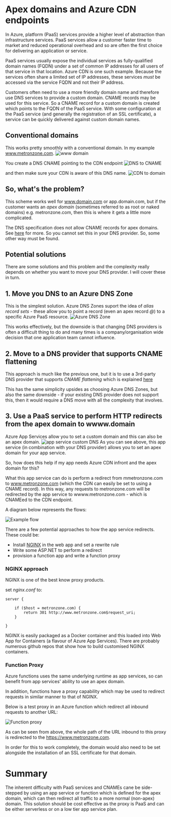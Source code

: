 # Apex domains and Azure CDN endpoints

In Azure, platform (PaaS) services provide a higher level of abstraction than infrastructure services. PaaS services allow a customer faster time to market and reduced operational overhead and so are often the first choice for delivering an application or service.

PaaS services usually expose the individual services as fully-qualified domain names (FQDN) under a set of common IP addresses for all users of that service in that location. Azure CDN is one such example. Because the services often share a limited set of IP addresses, these services *must* be accessed via the service FQDN and not their IP address.

Customers often need to use a more friendly domain name and therefore use DNS services to provide a custom domain. CNAME records may be used for this service. So a CNAME record for a custom domain is created which points to the FQDN of the PaaS service. With some configuration at the PaaS service (and generally the registration of an SSL certificate), a service can be quickly delivered against custom domain names.

## Conventional domains
This works pretty smoothly with a conventional domain. In my example www.metronzone.com. 
![www domain](www-domain-simple.png)

You create a DNS CNAME pointing to the CDN endpoint
![DNS to CNAME](dns-to-cdn.png)

and then make sure your CDN is aware of this DNS name.
![CDN to domain](cdn-to-dns.png)

## So, what's the problem?
This scheme works well for www.domain.com or app.domain.com, but if the customer wants an *apex domain* (sometimes referred to as root or naked domains) e.g. metronzone.com, then this is where it gets a little more complicated.

The DNS specification does not allow CNAME records for apex domains. See [here](https://www.isc.org/blogs/cname-at-the-apex-of-a-zone/#:~:text=The%20DNS%20record%20type%20CNAME,canonical%20name%20(CNAME)%20RR.) for more. So you cannot set this in your DNS provider. So, some other way must be found.

## Potential solutions
There are some solutions and this problem and the complexity really depends on whether you want to move your DNS provider. I will cover these in turn.

## 1. Move you DNS to an Azure DNS Zone
This is the simplest solution. Azure DNS Zones suport the idea of *alias record sets* - these allow you to point a record (even an apex record *@*) to a specific Azure PaaS resource.
![Azure DNS Zone](azure-dns-alias.png)

This works effectively, but the downside is that changing DNS providers is often a difficult thing to do and many times is a company/organisation wide decision that one application team cannot influence.

## 2. Move to a DNS provider that supports CNAME flattening
This approach is much like the previous one, but it is to use a 3rd-party DNS provider that supports *CNAME flattening* which is explained [here](https://social.dnsmadeeasy.com/blog/how-does-cname-flattening-work/#:~:text=CNAME%20flattening%20allows%20you%20to,to%20that%20in%20a%20minute)

This has the same simplicity upsides as choosing Azure DNS Zones, but also the same downside - if your existing DNS provider does not support this, then it would require a DNS move with all the complexity that involves.

## 3. Use a PaaS service to perform HTTP redirects from the apex domain to wwww.domain
Azure App Services allow you to set a custom domain and this can also be an apex domain.
![app service custom DNS](app-service-custom-domain.png)
As you can see above, this app service (in combination with your DNS provider) allows you to set an apex domain for your app service. 

So, how does this help if my app needs Azure CDN infront and the apex domain for this?

What this app service can do is perform a redirect from mmetronzone.com to www.metronzone.com (which the CDN can easily be set to using a CNAME record). In this way, any requests to metronzone.com will be redirected by the app service to wwww.metronzone.com - which is CNAMEed to the CDN endpoint.

A diagram below represents the flows:

![Example flow](apex-domain.png)

There are a few potential approaches to how the app service redirects. These could be:
* Install [NGINX](https://www.nginx.com/) in the web app and set a rewrite rule
* Write some ASP.NET to perform a redirect 
* provision a function app and write a function proxy


### NGINX approach
NGINX is one of the best know proxy products. 

set *nginx.conf* to:

```
server {
    
    if ($host = metronzone.com) {
        return 301 http://www.metronzone.com$request_uri;
    } 

}
```
NGINX is easily packaged as a Docker container and this loaded into Web App for Containers (a flavour of Azure App Services). There are probably numerous github repos that show how to build customised NGINX containers.

### Function Proxy
Azure functions uses the same underlying runtime as app services, so can benefit from app services' ability to use an apex domain.

In addition, functions have a proxy capability which may be used to redirect requests in similar manner to that of NGINX.

Below is a test proxy in an Azure function which redirect all inbound requests to another URL:

![Function proxy](function-proxy.png)

As can be seen from above, the whole path of the URL inbound to this proxy is redirected to the https://www.metronzone.com.

In order for this to work completely, the domain would also need to be set alongside the installation of an SSL certificate for that domain.


# Summary
The inherent difficulty with PaaS services and CNAMEs cane be side-stepped by using an app service or function which is defined for the apex domain, which can then redirect all traffic to a more normal (non-apex) domain. This solution should be cost effective as the proxy is PaaS and can be either serverless or on a low tier app service plan. 

